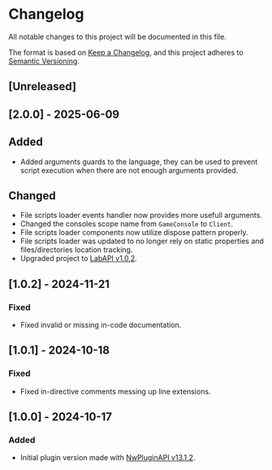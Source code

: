 # Changelog

All notable changes to this project will be documented in this file.

The format is based on [Keep a Changelog](https://keepachangelog.com/en/1.0.0/),
and this project adheres to [Semantic Versioning](https://semver.org/spec/v2.0.0.html).

## [Unreleased]

## [2.0.0] - 2025-06-09

## Added

- Added arguments guards to the language, they can be used to prevent script execution when there are not enough arguments provided.

## Changed

- File scripts loader events handler now provides more usefull arguments.
- Changed the consoles scope name from `GameConsole` to `Client`.
- File scripts loader components now utilize dispose pattern properly.
- File scripts loader was updated to no longer rely on static properties and files/directories location tracking.
- Upgraded project to [LabAPI v1.0.2](https://github.com/northwood-studios/LabAPI/releases/tag/1.0.2).

## [1.0.2] - 2024-11-21

### Fixed

- Fixed invalid or missing in-code documentation.

## [1.0.1] - 2024-10-18

### Fixed

- Fixed in-directive comments messing up line extensions.

## [1.0.0] - 2024-10-17

### Added

- Initial plugin version made with [NwPluginAPI v13.1.2](https://github.com/northwood-studios/NwPluginAPI/releases/tag/13.1.2).
